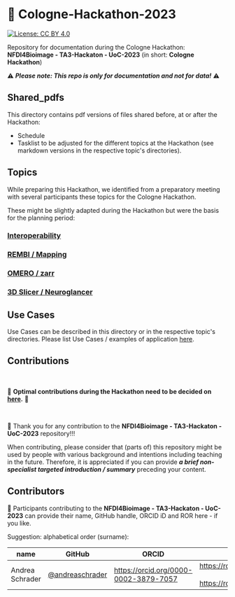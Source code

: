 # 👋 Cologne-Hackathon-2023

[![License: CC BY 4.0](https://img.shields.io/badge/License-CC_BY_4.0-lightgrey.svg)](https://creativecommons.org/licenses/by/4.0/)

Repository for documentation during the Cologne Hackathon: **NFDI4Bioimage - TA3-Hackaton - UoC-2023** (in short: **Cologne Hackathon**)  

⚠️  ***Please note: This repo is only for documentation and not for data!***  ⚠️


## Shared_pdfs

This directory contains pdf versions of files shared before, at or after the Hackathon:
- Schedule
- Tasklist to be adjusted for the different topics at the Hackathon (see markdown versions in the respective topic's directories).


## Topics

While preparing this Hackathon, we identified from a preparatory meeting with several participants these topics for the Cologne Hackathon.  

These might be slightly adapted during the Hackathon but were the basis for the planning period:

### [Interoperability](./Interoperability/)

### [REMBI / Mapping](./REMBI-Mapping/)

### [OMERO / zarr](./OMERO-zarr/)

### [3D Slicer / Neuroglancer](./3DSlicer_Neuroglancer/)


## Use Cases

Use Cases can be described in this directory or in the respective topic's directories. Please list Use Cases / examples of application [here](./UseCases/README.md).


## Contributions

<br />

🚧 **Optimal contributions during the Hackathon need to be decided on [here](CONTRIBUTING.md).** 🚧  

 <br />

🙌 Thank you for any contribution to the **NFDI4Bioimage - TA3-Hackaton - UoC-2023** repository!!!  

When contributing, please consider that (parts of) this repository might be used by people with various background and intentions including teaching in the future. Therefore, it is appreciated if you can provide ***a brief non-specialist targeted introduction / summary*** preceding your content.  


## Contributors
🤝 Participants contributing to the **NFDI4Bioimage - TA3-Hackaton - UoC-2023** can provide their name, GitHub handle, ORCID iD and ROR here - if you like.  

Suggestion: alphabetical order (surname):  

|name|GitHub|ORCID|ROR|  
|---|---|---|---|  
|Andrea Schrader|[@andreaschrader](https://github.com/andreaschrader)|https://orcid.org/0000-0002-3879-7057|https://ror.org/034waa237<br><br>https://ror.org/00rcxh774|   
